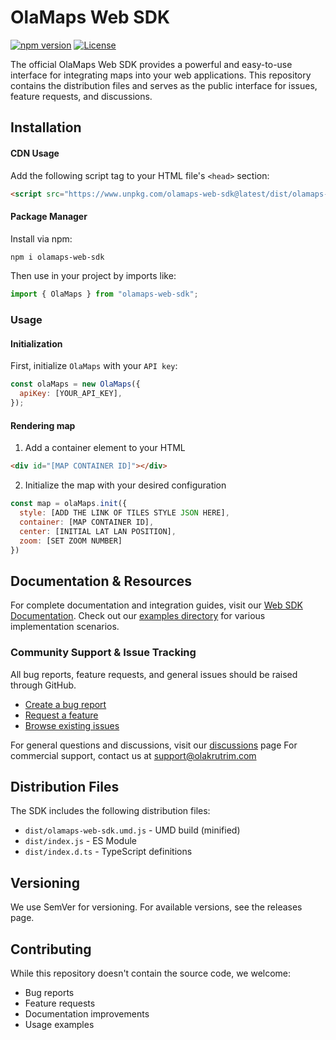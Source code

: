 # OlaMaps Web SDK

[![npm version](https://img.shields.io/npm/v/1.1.0)](https://www.npmjs.com/package/olamaps-web-sdk)
[![License](https://img.shields.io/badge/Licence-OlaMaps-red)](LICENSE.txt)

The official OlaMaps Web SDK provides a powerful and easy-to-use interface for integrating maps into your web applications. This repository contains the distribution files and serves as the public interface for issues, feature requests, and discussions.

## Installation

#### CDN Usage

Add the following script tag to your HTML file's `<head>` section:

```html
<script src="https://www.unpkg.com/olamaps-web-sdk@latest/dist/olamaps-web-sdk.umd.js"></script>
```

#### Package Manager

Install via npm:

```bash
npm i olamaps-web-sdk
```

Then use in your project by imports like:

```javascript
import { OlaMaps } from "olamaps-web-sdk";
```

### Usage

#### Initialization

First, initialize `OlaMaps` with your `API key`:

```javascript
const olaMaps = new OlaMaps({
  apiKey: [YOUR_API_KEY],
});
```

#### Rendering map

1. Add a container element to your HTML

```html
<div id="[MAP CONTAINER ID]"></div>
```

2. Initialize the map with your desired configuration

```javascript
const map = olaMaps.init({
  style: [ADD THE LINK OF TILES STYLE JSON HERE],
  container: [MAP CONTAINER ID],
  center: [INITIAL LAT LAN POSITION],
  zoom: [SET ZOOM NUMBER]
})
```

## Documentation & Resources

For complete documentation and integration guides, visit our [Web SDK Documentation](https://maps.olakrutrim.com/docs/sdks/web-sdk/setup).
Check out our [examples directory](/examples) for various implementation scenarios.

### Community Support & Issue Tracking

All bug reports, feature requests, and general issues should be raised through GitHub.

- [Create a bug report](https://github.com/ola-maps/olamaps-web-sdk/blob/main/.github/ISSUE_TEMPLATE/bug_report.md)
- [Request a feature](https://github.com/ola-maps/olamaps-web-sdk/blob/main/.github/ISSUE_TEMPLATE/feature_request.md)
- [Browse existing issues](https://github.com/ola-maps/olamaps-web-sdk/issues)

For general questions and discussions, visit our [discussions](https://github.com/ola-maps/olamaps-web-sdk/discussions) page
For commercial support, contact us at [support@olakrutrim.com](mailto:support@olakrutrim.com)

## Distribution Files

The SDK includes the following distribution files:

- `dist/olamaps-web-sdk.umd.js` - UMD build (minified)
- `dist/index.js` - ES Module
- `dist/index.d.ts` - TypeScript definitions

## Versioning

We use SemVer for versioning. For available versions, see the releases page.

## Contributing

While this repository doesn't contain the source code, we welcome:

- Bug reports
- Feature requests
- Documentation improvements
- Usage examples
